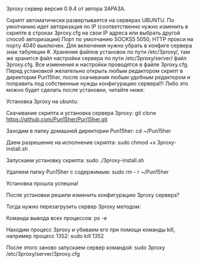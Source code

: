 3proxy сервер версия 0.9.4 от автора ЗАРАЗА.

Скрипт автоматически развертывается на серверах UBUNTU.
По умолчанию идет авторизация по IP (соответственно нужно изменить в скрипте в строках 3proxy.cfg на свои IP адреса или выбрать другой способ авторизации)
Порт по умолчанию SOCKS5 5050, HTTP прокси на порту 4040 выключен. Для включения нужно убрать в конфиге сервера знак табуляции #.
Хранение файлов установок по пути /etc/3proxy/, там же хранится файл настройки сервера по пути /etc/3proxy/server/ файл 3proxy.cfg. 
Все изменения и настройки проводятся в файле 3proxy.cfg.
Перед установкой желательно открыть любым редактором скрипт в директории Pun15her, после скачивания любым удобным редактором и поправить под собственные нужды конфигурацию сервера!!! 
Либо это можно будет сделать после установки, читайте ниже:  

Установка 3proxy на ubuntu:

Скачивание скрипта и установка сервера 3proxy:
git clone https://github.com/Pun15her/Pun15her.git

Заходим в папку домашней директории Pun15her:
cd ~/Pun15her

Даем разрешение на исполнение скрипта:
sudo chmod +x 3proxy-install.sh

Запускаем установку скрипта:
sudo ./3proxy-install.sh

Удаляем папку Pun15her с содержимым:
sudo rm - r ~/Pun15her

Установка прошла успешна!

После установки решили изменить конфигурацию 3proxy сервера?
 
Тогда нужно перезагрузить сервер 3proxy методом:

Команда вывода всех процессов:
ps -e 

Находим процесс 3proxy и убиваем его при помощи команды kill, например процесс 1352:
sudo kill 1352

После этого заново запускаем сервер командой:
sudo 3proxy /etc/3proxy/server/3proxy.cfg
